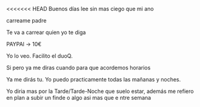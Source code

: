 <<<<<<< HEAD
Buenos días lee sin mas ciego que mi ano

carreame padre

Te va a carrear quien yo te diga 

PAYPAl -> 10€

Yo lo veo. Facilito el duoQ.

Si pero ya me diras cuando para que acordemos horarios

Ya me dirás tu. Yo puedo practicamente todas las mañanas y noches.


Yo diria mas por la Tarde/Tarde-Noche que suelo estar, además me refiero en plan a subir un finde o algo asi mas que e ntre semana